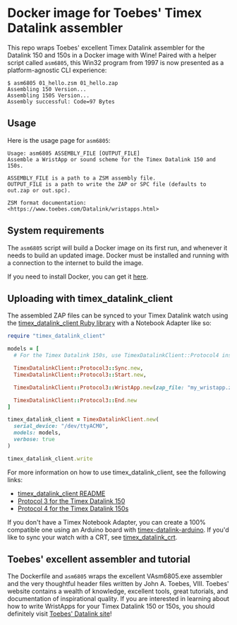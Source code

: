 # Docker image for Toebes' Timex Datalink assembler

This repo wraps Toebes' excellent Timex Datalink assembler for the Datalink 150 and 150s in a Docker image with Wine!
Paired with a helper script called `asm6805`, this Win32 program from 1997 is now presented as a platform-agnostic CLI
experience:

```shell
$ asm6805 01_hello.zsm 01_hello.zap
Assembling 150 Version...
Assembling 150S Version...
Assembly successful: Code=97 Bytes
```

## Usage

Here is the usage page for `asm6805`:

```
Usage: asm6805 ASSEMBLY_FILE [OUTPUT_FILE]
Assemble a WristApp or sound scheme for the Timex Datalink 150 and 150s.

ASSEMBLY_FILE is a path to a ZSM assembly file.
OUTPUT_FILE is a path to write the ZAP or SPC file (defaults to out.zap or out.spc).

ZSM format documentation: <https://www.toebes.com/Datalink/wristapps.html>
```

## System requirements

The `asm6805` script will build a Docker image on its first run, and whenever it needs to build an updated image.  Docker
must be installed and running with a connection to the internet to build the image.

If you need to install Docker, you can get it [here](https://docs.docker.com/get-docker).

## Uploading with timex\_datalink\_client

The assembled ZAP files can be synced to your Timex Datalink watch using the
[timex\_datalink\_client Ruby library](https://github.com/synthead/timex_datalink_client) with a Notebook Adapter like
so:

```ruby
require "timex_datalink_client"

models = [
  # For the Timex Datalink 150s, use TimexDatalinkClient::Protocol4 instead.

  TimexDatalinkClient::Protocol3::Sync.new,
  TimexDatalinkClient::Protocol3::Start.new,

  TimexDatalinkClient::Protocol3::WristApp.new(zap_file: "my_wristapp.zap"),

  TimexDatalinkClient::Protocol3::End.new
]

timex_datalink_client = TimexDatalinkClient.new(
  serial_device: "/dev/ttyACM0",
  models: models,
  verbose: true
)

timex_datalink_client.write
```

For more information on how to use timex\_datalink\_client, see the following links:

- [timex\_datalink\_client README](https://github.com/synthead/timex_datalink_client/tree/main#readme)
- [Protocol 3 for the Timex Datalink 150](https://github.com/synthead/timex_datalink_client/blob/main/docs/timex_datalink_protocol_3.md)
- [Protocol 4 for the Timex Datalink 150s](https://github.com/synthead/timex_datalink_client/blob/main/docs/timex_datalink_protocol_4.md)

If you don't have a Timex Notebook Adapter, you can create a 100% compatible one using an Arduino board with
[timex-datalink-arduino](https://github.com/synthead/timex-datalink-arduino).  If you'd like to sync your watch with a
CRT, see [timex\_datalink\_crt](https://github.com/synthead/timex_datalink_crt).

## Toebes' excellent assembler and tutorial

The Dockerfile and `asm6805` wraps the excellent VAsm6805.exe assembler and the very thoughtful header files written by
John A. Toebes, VIII.  Toebes' website contains a wealth of knowledge, excellent tools, great tutorials, and
documentation of inspirational quality.  If you are interested in learning about how to write WristApps for your Timex
Datalink 150 or 150s, you should definitely visit [Toebes' Datalink site](https://toebes.com/Datalink)!
